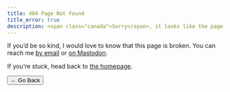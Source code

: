 ```yaml
---
title: 404 Page Not Found
title_error: true
description: <span class="canada">Sorry</span>, it looks like the page you requested cannot be found.
---
```


<div class=" [ box  box--error ] [ flow ] ">
    <p>If you’d be so kind, I would love to know that this page is broken. You can reach me <a href="mailto:{{ author.email }}">by email</a> or <a href="https://{{ author.mastodon_domain }}/users/{{ author.mastodon.split('@') | first }}">on Mastodon</a>.</p>
    <p>If you’re stuck, head back to <a href="/">the homepage</a>.</p>
</div>

<nav class=" [ grid ] [ navigator ] ">
    <button onclick="history.back(-1)" aria-label="Go back">← Go Back</button>
</nav>
